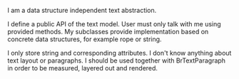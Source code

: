 I am a data structure independent text abstraction.

I define a public API of the text model. User must only talk with me using provided methods. My subclasses provide implementation based on concrete data structures, for example rope or string.

I only store string and corresponding attributes. I don't know anything about text layout or paragraphs. I should be used together with BrTextParagraph in order to be measured, layered out and rendered. 